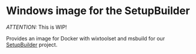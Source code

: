 # Windows image for the SetupBuilder

_ATTENTION:_ This is WIP!

Provides an image for Docker with wixtoolset and msbuild for our [SetupBuilder](https://github.com/i-net-software/SetupBuilder) project.
